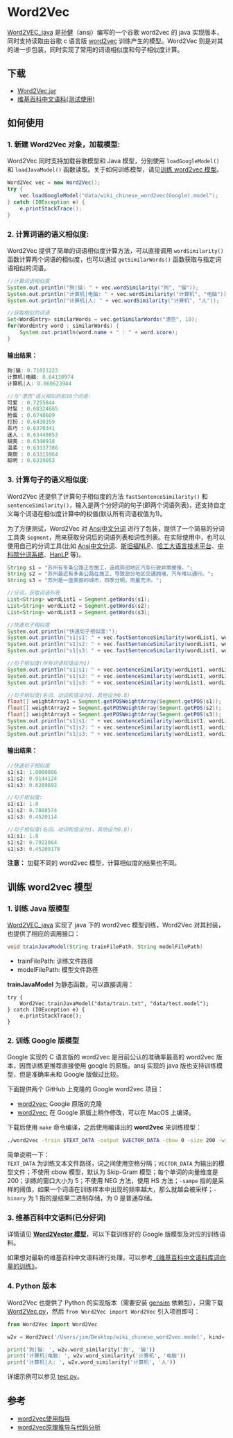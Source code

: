 # Word2Vec

[Word2VEC_java](https://github.com/NLPchina/Word2VEC_java) 是[孙健](http://www.nlpcn.org/)（ansj）编写的一个谷歌 word2vec 的 java 实现版本，同时支持读取由谷歌 c 语言版 [word2vec](https://github.com/svn2github/word2vec) 训练产生的模型。Word2Vec 则是对其的进一步包装，同时实现了常用的词语相似度和句子相似度计算。

## 下载

- [Word2Vec.jar](https://github.com/jsksxs360/Word2Vec/releases/)
- [维基百科中文语料(测试使用)](#3-维基百科中文语料已分好词)

## 如何使用

### 1. 新建 Word2Vec 对象，加载模型:

Word2Vec 同时支持加载谷歌模型和 Java 模型，分别使用 `loadGoogleModel()` 和 `loadJavaModel()` 函数读取。关于如何训练模型，请见[训练 word2vec 模型](#训练-word2vec-模型)。

```java
Word2Vec vec = new Word2Vec();
try {
	vec.loadGoogleModel("data/wiki_chinese_word2vec(Google).model");
} catch (IOException e) {
	e.printStackTrace();
}
```

### 2. 计算词语的语义相似度:

Word2Vec 提供了简单的词语相似度计算方法，可以直接调用 `wordSimilarity()` 函数计算两个词语的相似度，也可以通过 `getSimilarWords()` 函数获取与指定词语相似的词语。

```java
//计算词语相似度
System.out.println("狗|猫: " + vec.wordSimilarity("狗", "猫"));
System.out.println("计算机|电脑: " + vec.wordSimilarity("计算机", "电脑"));
System.out.println("计算机|人: " + vec.wordSimilarity("计算机", "人"));

//获取相似的词语
Set<WordEntry> similarWords = vec.getSimilarWords("漂亮", 10);
for(WordEntry word : similarWords) {
	System.out.println(word.name + " : " + word.score);
}
```

#### 输出结果：

```java
狗|猫: 0.71021223
计算机|电脑: 0.64130974
计算机|人: 0.060623944

//与"漂亮"语义相似的前10个词语:
可爱 : 0.7255844
时髦 : 0.68324685
脸蛋 : 0.6748609
打扮 : 0.6430359
乖巧 : 0.6370341
迷人 : 0.63440853
甜美 : 0.6340918
温柔 : 0.63337386
爽朗 : 0.63315964
聪明 : 0.6319053
```

### 3. 计算句子的语义相似度:

Word2Vec 还提供了计算句子相似度的方法 `fastSentenceSimilarity()` 和 `sentenceSimilarity()`，输入是两个分好词的句子(即两个词语列表)，还支持自定义每个词语在相似度计算中的权值(默认所有词语权值为1)。

为了方便测试，Word2Vec 对 [Ansj中文分词](https://github.com/NLPchina/ansj_seg) 进行了包装，提供了一个简易的分词工具类 `Segment`，用来获取分词后的词语列表和词性列表。在实际使用中，也可以使用自己的分词工具(比如 [Ansj中文分词](https://github.com/NLPchina/ansj_seg)、[斯坦福NLP](http://stanfordnlp.github.io/CoreNLP/)、[哈工大语言技术平台](https://github.com/HIT-SCIR/ltp)、[中科院分词系统](http://ictclas.nlpir.org/)、[HanLP](https://github.com/hankcs/HanLP) 等)。

```java
String s1 = "苏州有多条公路正在施工，造成局部地区汽车行驶非常缓慢。";
String s2 = "苏州最近有多条公路在施工，导致部分地区交通拥堵，汽车难以通行。";
String s3 = "苏州是一座美丽的城市，四季分明，雨量充沛。";

//分词，获取词语列表
List<String> wordList1 = Segment.getWords(s1);
List<String> wordList2 = Segment.getWords(s2);
List<String> wordList3 = Segment.getWords(s3);

//快速句子相似度
System.out.println("快速句子相似度:");
System.out.println("s1|s1: " + vec.fastSentenceSimilarity(wordList1, wordList1));
System.out.println("s1|s2: " + vec.fastSentenceSimilarity(wordList1, wordList2));
System.out.println("s1|s3: " + vec.fastSentenceSimilarity(wordList1, wordList3));

//句子相似度(所有词语权值设为1)
System.out.println("s1|s1: " + vec.sentenceSimilarity(wordList1, wordList1));
System.out.println("s1|s2: " + vec.sentenceSimilarity(wordList1, wordList2));
System.out.println("s1|s3: " + vec.sentenceSimilarity(wordList1, wordList3));

//句子相似度(名词、动词权值设为1，其他设为0.8)
float[] weightArray1 = Segment.getPOSWeightArray(Segment.getPOS(s1));
float[] weightArray2 = Segment.getPOSWeightArray(Segment.getPOS(s2));
float[] weightArray3 = Segment.getPOSWeightArray(Segment.getPOS(s3));
System.out.println("s1|s1: " + vec.sentenceSimilarity(wordList1, wordList1, weightArray1, weightArray1));
System.out.println("s1|s2: " + vec.sentenceSimilarity(wordList1, wordList2, weightArray1, weightArray2));
System.out.println("s1|s3: " + vec.sentenceSimilarity(wordList1, wordList3, weightArray1, weightArray3));
```

#### 输出结果：

```java
//快速句子相似度
s1|s1: 1.0000006
s1|s2: 0.9144124
s1|s3: 0.6289892

//句子相似度:
s1|s1: 1.0
s1|s2: 0.7888574
s1|s3: 0.4520114

//句子相似度(名词、动词权值设为1，其他设为0.8):
s1|s1: 1.0
s1|s2: 0.7922064
s1|s3: 0.45209178
```

**注意：** 加载不同的 word2vec 模型，计算相似度的结果也不同。

## 训练 word2vec 模型

### 1. 训练 Java 版模型

[Word2VEC_java](https://github.com/NLPchina/Word2VEC_java) 实现了 java 下的 word2vec 模型训练，Word2Vec 对其封装，也提供了相应的调用接口：

```java
void trainJavaModel(String trainFilePath, String modelFilePath)
```
- trainFilePath: 训练文件路径
- modelFilePath: 模型文件路径

**trainJavaModel** 为静态函数，可以直接调用：

```
try {
	Word2Vec.trainJavaModel("data/train.txt", "data/test.model");
} catch (IOException e) {
	e.printStackTrace();
}
```

### 2. 训练 Google 版模型

Google 实现的 C 语言版的 word2vec 是目前公认的准确率最高的 word2vec 版本，因而训练更推荐直接使用 google 的原版。ansj 实现的 java 版也支持训练模型，但是准确率未和 Google 版做过比较。

下面提供两个 GitHub 上克隆的 Google word2vec 项目：

- [word2vec:](https://github.com/svn2github/word2vec) Google 原版的克隆
- [word2vec:](https://github.com/dav/word2vec) 在 Google 原版上稍作修改，可以在 MacOS 上编译。

下载后使用 `make` 命令编译，之后使用编译出的 **word2vec** 来训练模型：

```bash
./word2vec -train $TEXT_DATA -output $VECTOR_DATA -cbow 0 -size 200 -window 5 -negative 0 -hs 1 -sample 1e-3 -threads 12 -binary 1
```
简单说明一下：  
`TEXT_DATA` 为训练文本文件路径，词之间使用空格分隔；`VECTOR_DATA` 为输出的模型文件；不使用 cbow 模型，默认为 Skip-Gram 模型；每个单词的向量维度是 200；训练的窗口大小为 5；不使用 NEG 方法，使用 HS 方法；`-sampe` 指的是采样的阈值，如果一个词语在训练样本中出现的频率越大，那么就越会被采样；`-binary` 为 1 指的是结果二进制存储，为 0 是普通存储。

### 3. 维基百科中文语料(已分好词)

详情请见 [**Word2Vector 模型**](https://github.com/jsksxs360/AHANLP/blob/master/github/w2v.md)，可以下载训练好的 Google 版模型及对应的训练语料。

如果想对最新的维基百科中文语料进行处理，可以参考[《维基百科中文语料库词向量的训练》](http://xiaosheng.run/2017/05/26/article63/)。

### 4. Python 版本 

Word2Vec 也提供了 Python 的实现版本（需要安装 [gensim](https://radimrehurek.com/gensim/) 依赖包），只需下载  [Word2Vec.py](https://github.com/jsksxs360/Word2Vec/tree/master/python/Word2Vec.py)，然后 `from Word2Vec import Word2Vec` 引入项目即可：

```python
from Word2Vec import Word2Vec

w2v = Word2Vec('/Users/jim/Desktop/wiki_chinese_word2vec.model', kind='bin')

print('狗|猫: ', w2v.word_similarity('狗', '猫'))
print('计算机|电脑: ', w2v.word_similarity('计算机', '电脑'))
print('计算机|人: ', w2v.word_similarity('计算机', '人'))
```

详细示例可以参见 [test.py](https://github.com/jsksxs360/Word2Vec/tree/master/python/test.py)。

## 参考

- [word2vec使用指导](http://blog.csdn.net/zhoubl668/article/details/24314769)
- [word2vec原理推导与代码分析](http://www.hankcs.com/nlp/word2vec.html)
